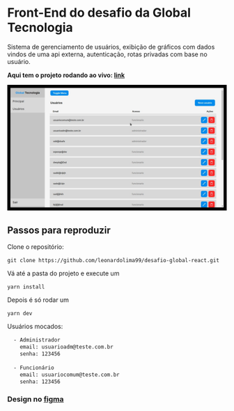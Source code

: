 # Front-End do desafio da Global Tecnologia

Sistema de gerenciamento de usuários, exibição de gráficos com dados vindos de uma api externa,
autenticação, rotas privadas com base no usuário.

**Aqui tem o projeto rodando ao vivo: [link]()**

![screenshot.jpg](screenshot.jpg)

## Passos para reproduzir

Clone o repositório:

```
git clone https://github.com/leonardolima99/desafio-global-react.git
```

Vá até a pasta do projeto e execute um

```
yarn install
```

Depois é só rodar um

```
yarn dev
```

Usuários mocados:

```
  - Administrador
    email: usuarioadm@teste.com.br
    senha: 123456

  - Funcionário
    email: usuariocomum@teste.com.br
    senha: 123456
```

### Design no [figma](https://www.figma.com/file/7ntk3a7PKyj9r7qSEHWPRe/Desafio-Global?node-id=1%3A2)
